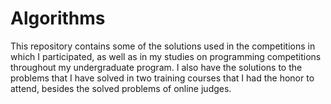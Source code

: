 # Algorithms

This repository contains some of the solutions used in the competitions in which I participated, as well as in my studies on programming competitions throughout my undergraduate program. I also have the solutions to the problems that I have solved in two training courses that I had the honor to attend, besides the solved problems of online judges.
